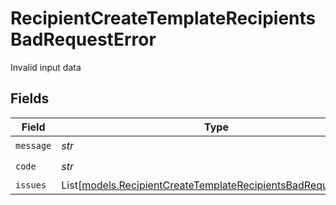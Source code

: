 # RecipientCreateTemplateRecipientsBadRequestError

Invalid input data


## Fields

| Field                                                                                                                          | Type                                                                                                                           | Required                                                                                                                       | Description                                                                                                                    |
| ------------------------------------------------------------------------------------------------------------------------------ | ------------------------------------------------------------------------------------------------------------------------------ | ------------------------------------------------------------------------------------------------------------------------------ | ------------------------------------------------------------------------------------------------------------------------------ |
| `message`                                                                                                                      | *str*                                                                                                                          | :heavy_check_mark:                                                                                                             | N/A                                                                                                                            |
| `code`                                                                                                                         | *str*                                                                                                                          | :heavy_check_mark:                                                                                                             | N/A                                                                                                                            |
| `issues`                                                                                                                       | List[[models.RecipientCreateTemplateRecipientsBadRequestIssue](../models/recipientcreatetemplaterecipientsbadrequestissue.md)] | :heavy_minus_sign:                                                                                                             | N/A                                                                                                                            |